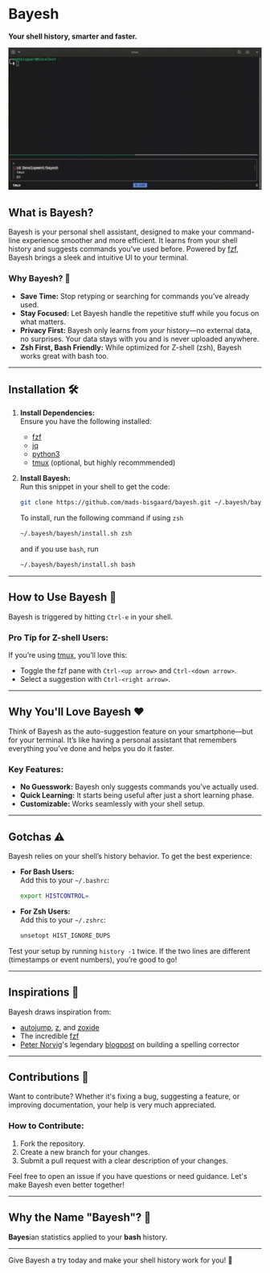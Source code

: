 # Bayesh
**Your shell history, smarter and faster.**

![Bayesh Demo](assets/demo.gif)

## What is Bayesh?  
Bayesh is your personal shell assistant, designed to make your command-line experience smoother and more efficient. It learns from your shell history and suggests commands you’ve used before. Powered by [fzf](https://github.com/junegunn/fzf), Bayesh brings a sleek and intuitive UI to your terminal.

### Why Bayesh? 🤔  
- **Save Time:** Stop retyping or searching for commands you’ve already used.  
- **Stay Focused:** Let Bayesh handle the repetitive stuff while you focus on what matters.  
- **Privacy First:** Bayesh only learns from *your* history—no external data, no surprises. Your data stays with you and is never uploaded anywhere.  
- **Zsh First, Bash Friendly:** While optimized for Z-shell (zsh), Bayesh works great with bash too.  

---

## Installation 🛠️  

1. **Install Dependencies:**  
   Ensure you have the following installed:  
   - [fzf](https://github.com/junegunn/fzf)  
   - [jq](https://jqlang.org/)  
   - [python3](https://www.python.org/)
   - [tmux](https://github.com/tmux/tmux) (optional, but highly recommmended)

2. **Install Bayesh:**  
   Run this snippet in your shell to get the code:  
   ```bash
   git clone https://github.com/mads-bisgaard/bayesh.git ~/.bayesh/bayesh
   ```
   To install, run the following command if using `zsh`
   ```bash
   ~/.bayesh/bayesh/install.sh zsh
   ``` 
   and if you use `bash`, run 
   ```bash
   ~/.bayesh/bayesh/install.sh bash
   ```

---

## How to Use Bayesh 🎯  
Bayesh is triggered by hitting `Ctrl-e` in your shell.  

### Pro Tip for Z-shell Users:  
If you’re using [tmux](https://github.com/tmux/tmux), you’ll love this:  
- Toggle the fzf pane with `Ctrl-<up arrow>` and `Ctrl-<down arrow>`.  
- Select a suggestion with `Ctrl-<right arrow>`.  

---

## Why You'll Love Bayesh ❤️  
Think of Bayesh as the auto-suggestion feature on your smartphone—but for your terminal. It’s like having a personal assistant that remembers everything you’ve done and helps you do it faster.  

### Key Features:  
- **No Guesswork:** Bayesh only suggests commands you’ve actually used.  
- **Quick Learning:** It starts being useful after just a short learning phase.  
- **Customizable:** Works seamlessly with your shell setup.  

---

## Gotchas ⚠️  
Bayesh relies on your shell’s history behavior. To get the best experience:  

- **For Bash Users:**  
  Add this to your `~/.bashrc`:  
  ```bash
  export HISTCONTROL=
  ```  

- **For Zsh Users:**  
  Add this to your `~/.zshrc`:  
  ```bash
  unsetopt HIST_IGNORE_DUPS
  ```  

Test your setup by running `history -1` twice. If the two lines are different (timestamps or event numbers), you’re good to go!  

---

## Inspirations 🌟  
Bayesh draws inspiration from:  
- [autojump](https://github.com/wting/autojump), [z](https://github.com/rupa/z), and [zoxide](https://github.com/ajeetdsouza/zoxide)  
- The incredible [fzf](https://github.com/junegunn/fzf)  
- [Peter Norvig](https://norvig.com/)'s legendary [blogpost](https://norvig.com/spell-correct.html) on building a spelling corrector  

---

## Contributions 🤝  

Want to contribute? Whether it's fixing a bug, suggesting a feature, or improving documentation, your help is very much appreciated.  

### How to Contribute:  
1. Fork the repository.  
2. Create a new branch for your changes.  
3. Submit a pull request with a clear description of your changes.  

Feel free to open an issue if you have questions or need guidance. Let's make Bayesh even better together!  

---

## Why the Name "Bayesh"? 👀  
**Bayes**ian statistics applied to your **bash** history.

---

Give Bayesh a try today and make your shell history work for you! 🎉